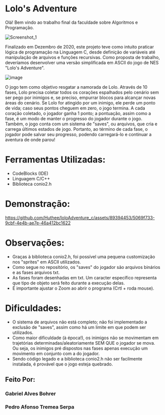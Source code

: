 # Lolo's Adventure
Olá! Bem vindo ao trabalho final da faculdade sobre Algoritmos e Programação.

![Screenshot_1](https://github.com/Huthee/loloAdventure_c/assets/89394453/61a8258d-51f6-4d1a-9eca-2aef942b6001)

Finalizado em Dezembro de 2020, este projeto teve como intuito praticar lógica de programação na Linguagem C, desde definição de variáveis até manipulação de arquivos e funções recursivas. Como proposta de trabalho, deveríamos desenvolver uma versão simplificada em ASCII do jogo de NES "Lolo's Adventure".

![image](https://github.com/Huthee/loloAdventure_c/assets/89394453/c2fdab89-ef12-4c56-ba99-c915de4a2e69)

O jogo tem como objetivo resgatar a namorada de Lolo. Através de 10 fases, Lolo precisa coletar todos os corações espalhados pelo cenário sem ser pego por inimigos e, se preciso, empurrar blocos para alcançar novas áreas do cenário. Se Lolo for atingido por um inimigo, ele perde um ponto de vida; caso seus pontos cheguem em zero, o jogo termina. A cada coração coletado, o jogador ganha 1 ponto; a pontuação, assim como a fase, é um modo de manter o progresso do jogador durante o jogo. Também, o jogo conta com um sistema de "saves", ou arquivos, que cria e carrega últimos estados de jogo. Portanto, ao término de cada fase, o jogador pode salvar seu progresso, podendo carregará-lo e continuar a aventura de onde parou!

# Ferramentas Utilizadas:

* CodeBlocks (IDE)
* Linguagem C/C++
* Biblioteca conio2.h

# Demonstração:

https://github.com/Huthee/loloAdventure_c/assets/89394453/5069f733-9cbf-4e4b-ae7e-46a412bc1622

# Observações:

* Graças à biblioteca conio2.h, foi possível uma pequena customização nos "sprites" em ASCII utilizados.
* Como segue no repositório, os "saves" do jogador são arquivos binários e as fases arquivos txt.
* As fases foram desenhadas em txt. Um caracter específico representa que tipo de objeto será feito durante a execução delas.
* É importante ajustar o Zoom ao abrir o programa (Crtl + roda mouse).

# Dificuldades:

* O sistema de arquivos não está completo; não foi implementado a exclusão de "saves", assim como há um limite em que podem ser utilizados.
* Como maior dificuldade (à época!), os inimigos não se movimentam em trajetórias determinadas/aleatoriamente SEM QUE o jogador se mova. Ou seja, os inimigos pré dispostos nas fases apenas execução um movimento em conjunto com a do jogador.
* Sendo código legado e a biblioteca conio2.h não ser facilmente instalada, é provável que o jogo esteja quebrado.


## Feito Por:
###      Gabriel Alves Bohrer
###      Pedro Afonso Tremea Serpa
